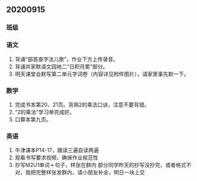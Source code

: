 ## 20200915

### 班级

### 语文

1. 背诵“部首查字法儿歌”，作业下方上传录音。 
2. 背诵并家默语文园地二“日积月累”部分。 
3. 明天课堂会默写第二单元字词卷（内容详见附件图片），请家里事先默一下。

### 数学

1. 完成书本第20、21页。背熟2的乘法口诀，注意不要背错。
2. “2的乘法”学习单完成好。
3. 口算本第九页。

### 英语

1.	牛津课本P14-17，跟读三遍自读两遍
2.	观看书写要求视频，确保作业规范性
3.	抄写M2U1单词＋句子，样张在群内
部分同学昨天的抄写没抄完，或者格式不对，我把完整样张发群内，请小朋友补全，明日一块上交

